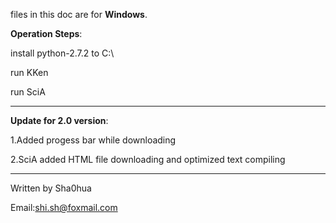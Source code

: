 files in this doc are for **Windows**.

**Operation Steps**:

install python-2.7.2 to C:\

run KKen

run SciA

------------------------------------------------
**Update for 2.0 version**:

1.Added progess bar while downloading

2.SciA added HTML file downloading and optimized text compiling

------------------------------------------------

Written by Sha0hua  

Email:shi.sh@foxmail.com
